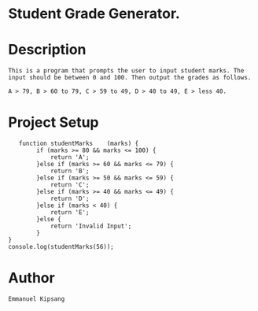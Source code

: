# Student Grade Generator.

# Description
    This is a program that prompts the user to input student marks. The input should be between 0 and 100. Then output the grades as follows.

    A > 79, B > 60 to 79, C > 59 to 49, D > 40 to 49, E > less 40.
 # Project Setup
       function studentMarks    (marks) {
            if (marks >= 80 && marks <= 100) {
                return 'A';
            }else if (marks >= 60 && marks <= 79) {
                return 'B';
            }else if (marks >= 50 && marks <= 59) {
                return 'C';
            }else if (marks >= 40 && marks <= 49) {
                return 'D';
            }else if (marks < 40) {
                return 'E';
            }else {
                return 'Invalid Input';
            }
    }
    console.log(studentMarks(56));

# Author
    Emmanuel Kipsang